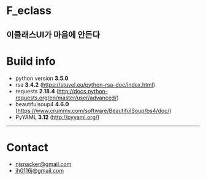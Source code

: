 # F_eclass
이클래스UI가 마음에 안든다
---
# Build info
- python version **3.5.0**
- rsa **3.4.2** (https://stuvel.eu/python-rsa-doc/index.html)
- requests **2.18.4** (http://docs.python-requests.org/en/master/user/advanced/)
- beautifulsoup4 **4.6.0** (https://www.crummy.com/software/BeautifulSoup/bs4/doc/)
- PyYAML **3.12** (http://pyyaml.org/)
---
# Contact
- njsnacker@gmail.com
- jh0116j@gmail.com

